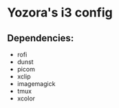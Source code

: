# Yozora's i3 config

## Dependencies:
- rofi
- dunst
- picom
- xclip
- imagemagick
- tmux
- xcolor

